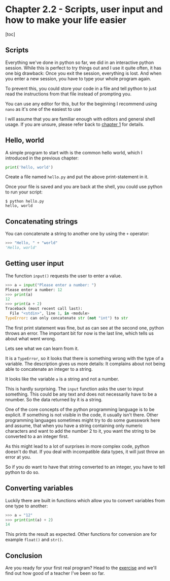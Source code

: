 # Chapter 2.2 - Scripts, user input and how to make your life easier

[toc]

## Scripts

Everything we've done in python so far, we did in an interactive python session. While this is perfect to try things out and I use it quite often, it has one big drawback: Once you exit the session, everything is lost. And when you enter a new session, you have to type your whole program again.

To prevent this, you could store your code in a file and tell python to just read the instructions from that file instead of prompting you.

You can use any editor for this, but for the beginning I recommend using `nano` as it's one of the easiest to use

I will assume that you are familiar enough with editors and general shell usage. If you are unsure, please refer back to [chapter 1](../../1/) for details.

## Hello, world

A simple program to start with is the common hello world, which I introduced in the previous chapter:

```python
print('hello, world')
```

Create a file named `hello.py` and put the above print-statement in it.

Once your file is saved and you are back at the shell, you could use python to run your script:

```plaintext
$ python hello.py
hello, world
```

## Concatenating strings

You can concatenate a string to another one by using the `+` operator:

```python
>>> "Hello, " + "world"
'Hello, world'
```

## Getting user input

The function `input()` requests the user to enter a value.

```python
>>> a = input("Please enter a number: ")
Please enter a number: 12
>>> print(a)
12
>>> print(a + 2)
Traceback (most recent call last):
  File "<stdin>", line 1, in <module>
TypeError: can only concatenate str (not "int") to str
```

The first print statement was fine, but as can see at the second one, python throws an error. The important bit for now is the last line, which tells us about what went wrong.

Lets see what we can learn from it.

It is a `TypeError`, so it looks that there is something wrong with the type of a variable.
The description gives us more details: It complains about not being able to concatenate an integer to a string.

It looks like the variable `a` is a string and not a number.

This is hardly surprising. The `input` function asks the user to input something. This could be any text and does not necessarily have to be a nnumber. So the data returned by it is a string.

One of the core concepts of the python programming language is to be explicit. If something is not visible in the code, it usually isn't there. Other programming languages sometimes might try to do some guesswork here and assume, that when you have a string containing only numeric characters and want to add the number 2 to it, you want the string to be converted to a an integer first.

As this might lead to a lot of surprises in more complex code, python doesn't do that. If you deal with incompatible data types, it will just throw an error at you.

So if you do want to have that string converted to an integer, you have to tell python to do so.

## Converting variables

Luckily there are built in functions which allow you to convert variables from one type to another:

```python
>>> a = "12"
>>> print(int(a) + 2)
14
```

This prints the result as expected. Other functions for conversion are for example `float()` and `str()`.

## Conclusion

Are you ready for your first real program? Head to the [exercise](exercise/) and we'll find out how good of a teacher I've been so far.
